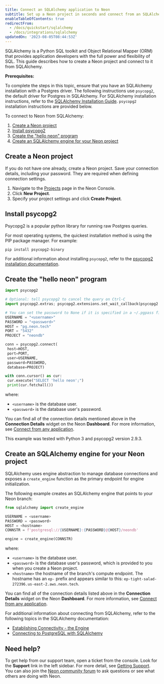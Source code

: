 ```yaml
---
title: Connect an SQLAlchemy application to Neon
subtitle: Set up a Neon project in seconds and connect from an SQLAlchemy application
enableTableOfContents: true
redirectFrom:
  - /docs/quickstart/sqlalchemy
  - /docs/integrations/sqlalchemy
updatedOn: '2023-08-05T08:44:53Z'
---
```


SQLAlchemy is a Python SQL toolkit and Object Relational Mapper (ORM) that provides application developers with the full power and flexibility of SQL. This guide describes how to create a Neon project and connect to it from SQLAlchemy.

**Prerequisites:**

To complete the steps in this topic, ensure that you have an SQLAlchemy installation with a Postgres driver. The following instructions use `psycopg2`, the default driver for Postgres in SQLAlchemy. For SQLAlchemy installation instructions, refer to the [SQLAlchemy Installation Guide](https://docs.sqlalchemy.org/en/14/intro.html#installation). `psycopg2` installation instructions are provided below.

To connect to Neon from SQLAlchemy:

1. [Create a Neon project](#create-a-neon-project)
1. [Install psycopg2](#install-psycopg2)
1. [Create the "hello neon" program](#create-the-hello-neon-program)
1. [Create an SQLAlchemy engine for your Neon project](#create-an-sqlalchemy-engine-for-your-neon-project)

## Create a Neon project

If you do not have one already, create a Neon project. Save your connection details, including your password. They are required when defining connection settings.

1. Navigate to the [Projects](https://console.neon.tech/app/projects) page in the Neon Console.
2. Click **New Project**.
3. Specify your project settings and click **Create Project**.

## Install psycopg2

Psycopg2 is a popular python library for running raw Postgres queries.

For most operating systems, the quickest installation method is using the PIP package manager. For example:

```shell
pip install psycopg2-binary
```

For additional information about installing `psycopg2`, refer to the [psycopg2 installation documentation](https://www.psycopg.org/docs/install.html).

## Create the "hello neon" program

```python
import psycopg2

# Optional: tell psycopg2 to cancel the query on Ctrl-C
import psycopg2.extras; psycopg2.extensions.set_wait_callback(psycopg2.extras.wait_select)

# You can set the password to None if it is specified in a ~/.pgpass file
USERNAME = "<username>"
PASSWORD = "<password>"
HOST = "pg.neon.tech"
PORT = "5432"
PROJECT = "neondb"

conn = psycopg2.connect(
 host=HOST,
 port=PORT,
 user=USERNAME,
 password=PASSWORD,
 database=PROJECT)

with conn.cursor() as cur:
 cur.execute("SELECT 'hello neon';")
 print(cur.fetchall())
```

where:

- `<username>` is the database user.
- `<password>` is the database user's password.

You can find all of the connection details mentioned above in the **Connection Details** widget on the Neon **Dashboard**. For more information, see [Connect from any application](/docs/connect/connect-from-any-app).

<Admonition type="note">
This example was tested with Python 3 and psycopg2 version 2.9.3.
</Admonition>

## Create an SQLAlchemy engine for your Neon project

SQLAlchemy uses engine abstraction to manage database connections and exposes a `create_engine` function as the primary endpoint for engine initialization.

The following example creates an SQLAlchemy engine that points to your Neon branch:

```python
from sqlalchemy import create_engine

USERNAME = <username>
PASSWORD = <password>
HOST = <hostname>
CONNSTR = f'postgresql://{USERNAME}:{PASSWORD}@{HOST}/neondb'

engine = create_engine(CONNSTR)
```

where:

- `<username>` is the database user.
- `<password>` is the database user's password, which is provided to you when you create a Neon project.
- `<hostname>` the hostname of the branch's compute endpoint. The hostname has an `ep-` prefix and appears similar to this: `ep-tight-salad-272396.us-east-2.aws.neon.tech`.

You can find all of the connection details listed above in the **Connection Details** widget on the Neon **Dashboard**. For more information, see [Connect from any application](/docs/connect/connect-from-any-app).

For additional information about connecting from SQLAlchemy, refer to the following topics in the SQLAlchemy documentation:

- [Establishing Connectivity - the Engine](https://docs.sqlalchemy.org/en/14/tutorial/engine.html)
- [Connecting to PostgreSQL with SQLAlchemy](https://docs.sqlalchemy.org/en/14/core/engines.html#postgresql)

## Need help\?

To get help from our support team, open a ticket from the console. Look for the **Support** link in the left sidebar. For more detail, see [Getting Support](/docs/introduction/support). You can also join the [Neon community forum](https://community.neon.tech/) to ask questions or see what others are doing with Neon.
